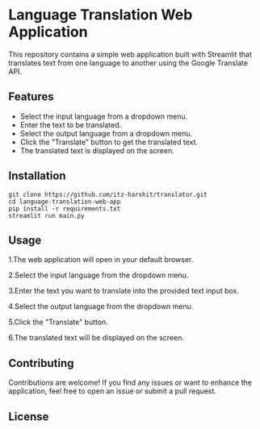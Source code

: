 # Language Translation Web Application

This repository contains a simple web application built with Streamlit that translates text from one language to another using the Google Translate API.

## Features

- Select the input language from a dropdown menu.
- Enter the text to be translated.
- Select the output language from a dropdown menu.
- Click the "Translate" button to get the translated text.
- The translated text is displayed on the screen.

## Installation
```
git clone https://github.com/itz-harshit/translator.git
cd language-translation-web-app
pip install -r requirements.txt
streamlit run main.py
```
## Usage 
1.The web application will open in your default browser.

2.Select the input language from the dropdown menu.

3.Enter the text you want to translate into the provided text input box.

4.Select the output language from the dropdown menu.

5.Click the "Translate" button.

6.The translated text will be displayed on the screen.

## Contributing 
Contributions are welcome! If you find any issues or want to enhance the application, feel free to open an issue or submit a pull request.

## License 
